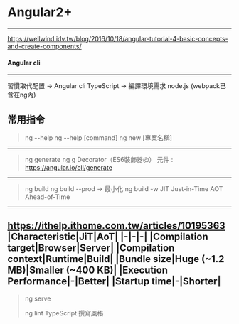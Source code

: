 # Angular2+
---------------------------------------
https://wellwind.idv.tw/blog/2016/10/18/angular-tutorial-4-basic-concepts-and-create-components/

#### Angular cli 
---------------------------------------
習慣取代配置 -> Angular cli 
TypeScript -> 編譯環境需求 node.js (webpack已含在ng內)

常用指令 
---------------------------------------
> ng --help
> ng --help [command]
> ng new [專案名稱]
---------------------------------------
> ng generate
> ng g
> Decorator（ES6裝飾器@）
> 元件 : https://angular.io/cli/generate
---------------------------------------
> ng build
> ng build --prod -> 最小化
> ng build -w
> JIT Just-in-Time
> AOT Ahead-of-Time
---------------------------------------
https://ithelp.ithome.com.tw/articles/10195363
|Characteristic|JiT|AoT|
|-|-|-|
|Compilation target|Browser|Server|
|Compilation context|Runtime|Build|
|Bundle size|Huge (~1.2 MB)|Smaller (~400 KB)|
|Execution Performance|-|Better|
|Startup time|-|Shorter|
---------------------------------------
> ng serve
>
> ng lint TypeScript 撰寫風格